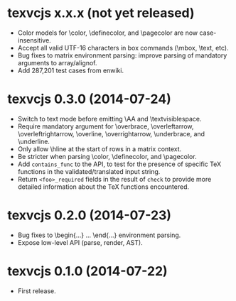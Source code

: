 # texvcjs x.x.x (not yet released)

* Color models for \color, \definecolor, and \pagecolor are now
  case-insensitive.
* Accept all valid UTF-16 characters in box commands (\mbox, \text, etc).
* Bug fixes to matrix environment parsing: improve parsing of
  mandatory arguments to array/alignof.
* Add 287,201 test cases from enwiki.

# texvcjs 0.3.0 (2014-07-24)

* Switch to text mode before emitting \AA and \textvisiblespace.
* Require mandatory argument for \overbrace, \overleftarrow,
  \overleftrightarrow, \overline, \overrightarrow, \underbrace, and
  \underline.
* Only allow \hline at the start of rows in a matrix context.
* Be stricter when parsing \color, \definecolor, and \pagecolor.
* Add `contains_func` to the API, to test for the presence of specific
  TeX functions in the validated/translated input string.
* Return `<foo>_required` fields in the result of `check` to provide
  more detailed information about the TeX functions encountered.

# texvcjs 0.2.0 (2014-07-23)

* Bug fixes to \begin{...} ... \end{...} environment parsing.
* Expose low-level API (parse, render, AST).

# texvcjs 0.1.0 (2014-07-22)

* First release.
